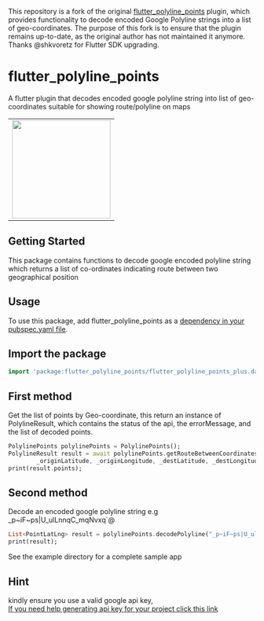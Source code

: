 This repository is a fork of the original [flutter_polyline_points](https://pub.dev/packages/flutter_polyline_points) plugin, which provides functionality to decode encoded Google Polyline strings into a list of geo-coordinates. The purpose of this fork is to ensure that the plugin remains up-to-date, as the original author has not maintained it anymore.
Thanks @shkvoretz for Flutter SDK upgrading.

# flutter_polyline_points
A flutter plugin that decodes encoded google polyline string into list of geo-coordinates suitable for showing route/polyline on maps

<div style="text-align: center"><table><tr>
  <td style="text-align: center">
  <a href="https://raw.githubusercontent.com/Dammyololade/flutter_polyline_points/master/poly.jpeg">
    <img src="https://raw.githubusercontent.com/Dammyololade/flutter_polyline_points/master/poly.jpeg" width="200"/></a>
</td>
</tr></table></div>

## Getting Started
This package contains functions to decode google encoded polyline string which returns a list of co-ordinates
indicating route between two geographical position

## Usage
To use this package, add flutter_polyline_points as a [dependency in your pubspec.yaml file](https://flutter.dev/docs/development/packages-and-plugins/using-packages).

## Import the package
```dart
import 'package:flutter_polyline_points/flutter_polyline_points_plus.dart';
```

## First method
Get the list of points by Geo-coordinate, this return an instance of PolylineResult, which
contains the status of the api, the errorMessage, and the list of decoded points.
```dart
PolylinePoints polylinePoints = PolylinePoints();
PolylineResult result = await polylinePoints.getRouteBetweenCoordinates(googleAPiKey,
        _originLatitude, _originLongitude, _destLatitude, _destLongitude);
print(result.points);
```

## Second method
Decode an encoded google polyline string e.g _p~iF~ps|U_ulLnnqC_mqNvxq`@
```dart
List<PointLatLng> result = polylinePoints.decodePolyline("_p~iF~ps|U_ulLnnqC_mqNvxq`@");
print(result);
``` 

See the example directory for a complete sample app

## Hint
kindly ensure you use a valid google api key,  
[If you need help generating api key for your project click this link](https://developers.google.com/maps/documentation/directions/get-api-key)
